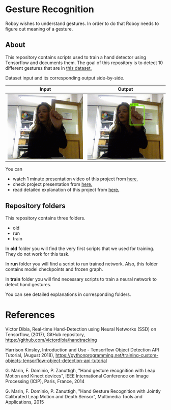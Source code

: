 # Gesture Recognition
Roboy wishes to understand gestures. In order to do that Roboy needs to figure out meaning of a gesture.

## About
This repository contains scripts used to train a hand detector using Tensorflow and documents them. The goal of this repository is to detect 10 different gestures that are in [this dataset.](http://lttm.dei.unipd.it/downloads/gesture/#kinect_leap)

Dataset input and its corresponding output side-by-side.

|    Input    |    Output   |
|:-----------:|:-----------:|
| <img src="images/default.gif"> | <img src="images/labeled.gif"> |

You can
* watch 1 minute presentation video of this project from [here.](https://drive.google.com/file/d/1Mz4dRa_b8zSc3BKTFTgVgpiczT_cXwGI/view)
* check project presentation from [here.](https://drive.google.com/open?id=1F4Pl8aalB-aTRqPhwM_kZe3C9DQW97XoO-QHTRtjcds)
* read detailed explanation of this project from [here.](https://devanthro.atlassian.net/wiki/spaces/SS18/pages/280952998/Gesture+Recognition)

## Repository folders
This repository contains three folders.
* old
* run
* train

In **old** folder you will find the very first scripts that we used for training. They do not work for this task.

In **run** folder you will find a script to run trained network. Also, this folder contains model checkpoints and frozen graph.

In **train** folder you will find necessary scripts to train a neural network to detect hand gestures.

You can see detailed explanations in corresponding folders.

# References
Victor Dibia, Real-time Hand-Detection using Neural Networks (SSD) on Tensorflow, (2017), GitHub repository, https://github.com/victordibia/handtracking

Harrison Kinsley, Introduction and Use - Tensorflow Object Detection API Tutorial, (August 2018), https://pythonprogramming.net/training-custom-objects-tensorflow-object-detection-api-tutorial

G. Marin, F. Dominio, P. Zanuttigh, "Hand gesture recognition with Leap Motion and Kinect devices", IEEE International Conference on Image Processing (ICIP), Paris, France, 2014

G. Marin, F. Dominio, P. Zanuttigh, "Hand Gesture Recognition with Jointly Calibrated Leap Motion and Depth Sensor", Multimedia Tools and Applications, 2015